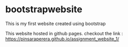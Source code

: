 # bootstrapwebsite

This is my first website created using bootstrap

This website hosted in github pages. checkout the link : https://pinsaraperera.github.io/assignment_website_1/
